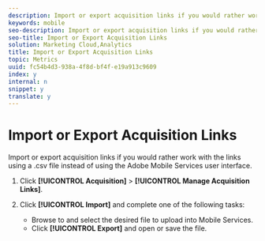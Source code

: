 ```yaml
---
description: Import or export acquisition links if you would rather work with the links using a .csv file instead of using the Adobe Mobile Services user interface.
keywords: mobile
seo-description: Import or export acquisition links if you would rather work with the links using a .csv file instead of using the Adobe Mobile Services user interface.
seo-title: Import or Export Acquisition Links
solution: Marketing Cloud,Analytics
title: Import or Export Acquisition Links
topic: Metrics
uuid: fc54b4d3-938a-4f8d-bf4f-e19a913c9609
index: y
internal: n
snippet: y
translate: y
---
```


# Import or Export Acquisition Links

Import or export acquisition links if you would rather work with the links using a .csv file instead of using the Adobe Mobile Services user interface.

<!-- I'm confused by this procedure. In the UI, there is no "Manage Acquisition Link" option under "Acquisition". I don't see options to import or export. Should this procedure be removed? -->

1. Click **[!UICONTROL Acquisition]** > **[!UICONTROL Manage Acquisition Links]**.
1. Click **[!UICONTROL Import]** and complete one of the following tasks:

    * Browse to and select the desired file to upload into Mobile Services. 
    * Click **[!UICONTROL Export]** and open or save the file.

